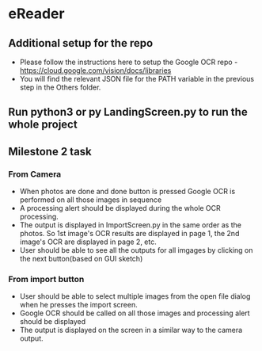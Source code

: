 # eReader

## Additional setup for the repo
* Please follow the instructions here to setup the Google OCR repo - https://cloud.google.com/vision/docs/libraries
* You will find the relevant JSON file for the PATH variable in the previous step in the Others folder. 

## Run python3 or py LandingScreen.py to run the whole project

## Milestone 2 task
### From Camera
* When photos are done and done button is pressed Google OCR is performed on all those images in sequence
* A processing alert should be displayed during the whole OCR processing.
* The output is displayed in ImportScreen.py in the same order as the photos. So 1st image's OCR results are displayed in page 1, the 2nd image's OCR are displayed in page 2, etc. 
* User should be able to see all the outputs for all imgages by clicking on the next button(based on GUI sketch)

### From import button
* User should be able to select multiple images from the open file dialog when he presses the import screen.
* Google OCR should be called on all those images and processing alert should be displayed
* The output is displayed on the screen in a similar way to the camera output. 


